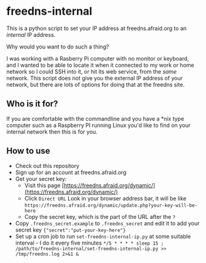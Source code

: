 # freedns-internal

This is a python script to set your IP address at freedns.afraid.org to an *internal* IP address.

Why would you want to do such a thing?

I was working with a Rasberry Pi computer with no monitor or keyboard, and I wanted to be able to locate it when it connected to my work or home network so I could SSH into it, or hit its web service, from the *same* network. This script does not give you the external IP address of your network, but there are lots of options for doing that at the freedns site.

## Who is it for?

If you are comfortable with the commandline and you have a \*nix type computer such as a Raspberry PI running Linux you'd like to find on your internal network then this is for you.

## How to use

 * Check out this repository
 * Sign up for an account at freedns.afraid.org
 * Get your secret key:
    * Visit this page [https://freedns.afraid.org/dynamic/](https://freedns.afraid.org/dynamic/)
    * Click `Direct URL`
       Look in your browser address bar, it will be like `https://freedns.afraid.org/dynamic/update.php?your-key-will-be-here`
    * Copy the secret key, which is the part of the URL after the `?`
 * Copy `.freedns_secret.example` to `.freedns_secret` and edit it to add your secret key
     `{"secret":"put-your-key-here"}`
 * Set up a cron job to run `set-freedns-internal-ip.py` at some suitable interval - I do it every five minutes
     `*/5 * * * * sleep 15 ; /path/to/freedns-internal/set-freedns-internal-ip.py >> /tmp/freedns.log 2>&1 &`
